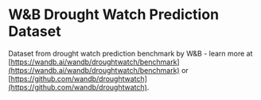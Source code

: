 # W&B Drought Watch Prediction Dataset

Dataset from drought watch prediction benchmark by W&B - learn more at [https://wandb.ai/wandb/droughtwatch/benchmark](https://wandb.ai/wandb/droughtwatch/benchmark) or [https://github.com/wandb/droughtwatch](https://github.com/wandb/droughtwatch).
